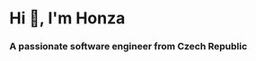 <h1>Hi 👋, I'm Honza</h1>
<h3>A passionate software engineer from Czech Republic</h3>
<!-- <p>&nbsp;<img align="center" src="https://github-readme-streak-stats.herokuapp.com/?user=Janjiran" alt="janjiran" /></p> -->
